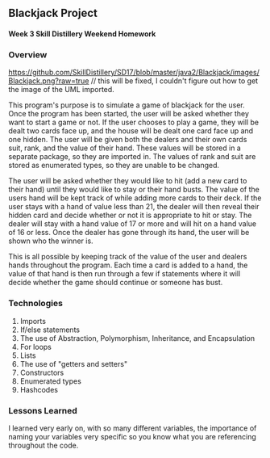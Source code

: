 ## Blackjack Project

#### Week 3 Skill Distillery Weekend Homework

### Overview
https://github.com/SkillDistillery/SD17/blob/master/java2/Blackjack/images/Blackjack.png?raw=true
// this will be fixed, I couldn't figure out how to get the image of the UML imported. 

This program's purpose is to simulate a game of blackjack for the user. Once the program has been started, the user will be asked whether they want to start a game or not. If the user chooses to play a game, they will be dealt two cards face up, and the house will be dealt one card face up and one hidden. The user will be given both the dealers and their own cards suit, rank, and the value of their hand. These values will be stored in a separate package, so they are imported in. The values of rank and suit are stored as enumerated types, so they are unable to be changed. 

The user will be asked whether they would like to hit (add a new card to their hand) until they would like to stay or their hand busts. The value of the users hand will be kept track of while adding more cards to their deck. If the user stays with a hand of value less than 21, the dealer will then reveal their hidden card and decide whether or not it is appropriate to hit or stay. The dealer will stay with a hand value of 17 or more and will hit on a hand value of 16 or less. Once the dealer has gone through its hand, the user will be shown who the winner is. 

This is all possible by keeping track of the value of the user and dealers hands throughout the program. Each time a card is added to a hand, the value of that hand is then run through a few if statements where it will decide whether the game should continue or someone has bust.  

### Technologies
1. Imports
2. If/else statements
3. The use of Abstraction, Polymorphism, Inheritance, and Encapsulation
4. For loops
5. Lists
6. The use of "getters and setters"
7. Constructors 
8. Enumerated types
9. Hashcodes

### Lessons Learned
I learned very early on, with so many different variables, the importance of naming your variables very specific so you know what you are referencing throughout the code.  